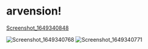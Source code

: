 # arvension!
[Screenshot_1649340848](https://user-images.githubusercontent.com/54738565/162219836-06afcb62-ead0-4b13-a030-02c6f224e9af.png)


![Screenshot_1649340768](https://user-images.githubusercontent.com/54738565/162219580-4c43733b-376d-46ff-b5f9-0138ee17a9da.png)
![Screenshot_1649340771](https://user-images.githubusercontent.com/54738565/162219595-7066ad94-002a-49d5-bc68-e79e880b54be.png)
